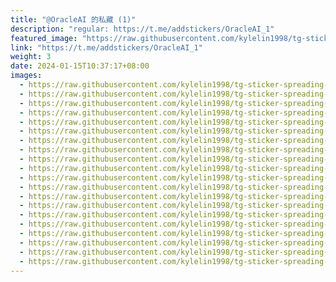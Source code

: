 ```yaml
---
title: "@OracleAI 的私藏 (1)"
description: "regular: https://t.me/addstickers/OracleAI_1"
featured_image: "https://raw.githubusercontent.com/kylelin1998/tg-sticker-spreading-worldwide-images/main/img/01708669-9794-4f5e-99f6-e744c12ecf93.jpg"
link: "https://t.me/addstickers/OracleAI_1"
weight: 3
date: 2024-01-15T10:37:17+08:00
images:
  - https://raw.githubusercontent.com/kylelin1998/tg-sticker-spreading-worldwide-images/main/img/01708669-9794-4f5e-99f6-e744c12ecf93.jpg
  - https://raw.githubusercontent.com/kylelin1998/tg-sticker-spreading-worldwide-images/main/img/e1553fff-0109-440e-8697-277839d1288f.jpg
  - https://raw.githubusercontent.com/kylelin1998/tg-sticker-spreading-worldwide-images/main/img/04ad88d2-1a61-4d62-b911-2bba304a75bf.jpg
  - https://raw.githubusercontent.com/kylelin1998/tg-sticker-spreading-worldwide-images/main/img/c7fa24a1-4093-44a0-a523-e5f59afbe770.jpg
  - https://raw.githubusercontent.com/kylelin1998/tg-sticker-spreading-worldwide-images/main/img/b71b7b0c-85c4-4325-8ea2-3b5db96cf67d.jpg
  - https://raw.githubusercontent.com/kylelin1998/tg-sticker-spreading-worldwide-images/main/img/aa5883bc-a73d-4ad8-a5b7-119318e57baa.jpg
  - https://raw.githubusercontent.com/kylelin1998/tg-sticker-spreading-worldwide-images/main/img/d2304e03-4ae6-44af-8c99-68f9cadf8062.jpg
  - https://raw.githubusercontent.com/kylelin1998/tg-sticker-spreading-worldwide-images/main/img/9d7d5c87-ff41-493c-9dc6-3af64f6acad0.jpg
  - https://raw.githubusercontent.com/kylelin1998/tg-sticker-spreading-worldwide-images/main/img/2567054e-5e73-44df-b1f4-50d4f8ec8afa.jpg
  - https://raw.githubusercontent.com/kylelin1998/tg-sticker-spreading-worldwide-images/main/img/eb56eeaf-5025-44fb-b981-1288b258539a.jpg
  - https://raw.githubusercontent.com/kylelin1998/tg-sticker-spreading-worldwide-images/main/img/bb95d8ad-9ea6-49b5-9690-f66d6def2c39.jpg
  - https://raw.githubusercontent.com/kylelin1998/tg-sticker-spreading-worldwide-images/main/img/d547b265-4c61-4eb4-9a47-70dc9ec788d5.jpg
  - https://raw.githubusercontent.com/kylelin1998/tg-sticker-spreading-worldwide-images/main/img/1425ce62-c87e-4da0-8b27-0e887ee8028f.jpg
  - https://raw.githubusercontent.com/kylelin1998/tg-sticker-spreading-worldwide-images/main/img/3282b430-9647-4c1c-bcf2-0287518a8739.jpg
  - https://raw.githubusercontent.com/kylelin1998/tg-sticker-spreading-worldwide-images/main/img/a1518d44-2274-46d0-bbd8-520d56c4ef05.jpg
  - https://raw.githubusercontent.com/kylelin1998/tg-sticker-spreading-worldwide-images/main/img/9b087724-a3d7-4916-94f5-7cf44e15e50b.jpg
  - https://raw.githubusercontent.com/kylelin1998/tg-sticker-spreading-worldwide-images/main/img/d062b3c3-6eff-4480-89d4-d4350fe27971.jpg
  - https://raw.githubusercontent.com/kylelin1998/tg-sticker-spreading-worldwide-images/main/img/add3eca3-213b-4ad8-975e-7b3ceb950cf2.jpg
  - https://raw.githubusercontent.com/kylelin1998/tg-sticker-spreading-worldwide-images/main/img/ce9f2930-4cf2-4af9-84c1-0b4fddb01467.jpg
  - https://raw.githubusercontent.com/kylelin1998/tg-sticker-spreading-worldwide-images/main/img/5ac30ea0-b225-4b4d-b789-2d0f17b2a640.jpg
---
```


